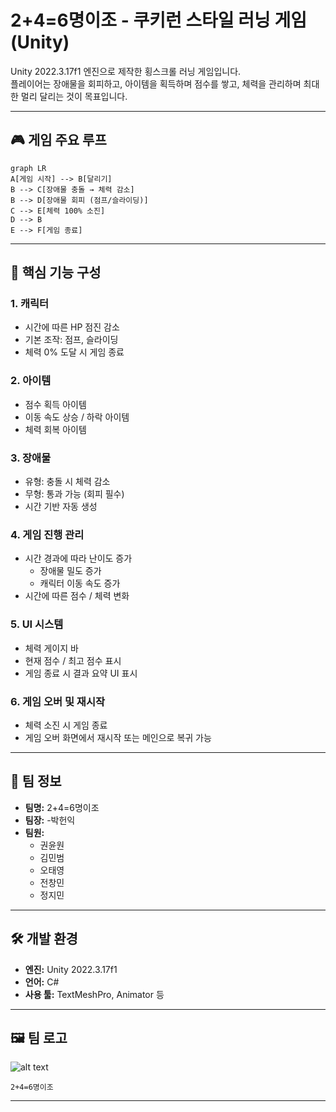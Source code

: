 #  2+4=6명이조 - 쿠키런 스타일 러닝 게임 (Unity)

Unity 2022.3.17f1 엔진으로 제작한 횡스크롤 러닝 게임입니다.  
플레이어는 장애물을 회피하고, 아이템을 획득하며 점수를 쌓고, 체력을 관리하며 최대한 멀리 달리는 것이 목표입니다.

---

## 🎮 게임 주요 루프

```mermaid
graph LR
A[게임 시작] --> B[달리기]
B --> C[장애물 충돌 → 체력 감소]
B --> D[장애물 회피 (점프/슬라이딩)]
C --> E[체력 100% 소진]
D --> B
E --> F[게임 종료]
```

---

## 📌 핵심 기능 구성

### 1. 캐릭터
- 시간에 따른 HP 점진 감소
- 기본 조작: 점프, 슬라이딩
- 체력 0% 도달 시 게임 종료

### 2. 아이템
- 점수 획득 아이템
- 이동 속도 상승 / 하락 아이템
- 체력 회복 아이템

### 3. 장애물
- 유형: 충돌 시 체력 감소
- 무형: 통과 가능 (회피 필수)
- 시간 기반 자동 생성

### 4. 게임 진행 관리
- 시간 경과에 따라 난이도 증가
  - 장애물 밀도 증가
  - 캐릭터 이동 속도 증가
- 시간에 따른 점수 / 체력 변화

### 5. UI 시스템
- 체력 게이지 바
- 현재 점수 / 최고 점수 표시
- 게임 종료 시 결과 요약 UI 표시

### 6. 게임 오버 및 재시작
- 체력 소진 시 게임 종료
- 게임 오버 화면에서 재시작 또는 메인으로 복귀 가능

---

## 👥 팀 정보

- **팀명:** 2+4=6명이조
- **팀장:** 
   -박헌익  
- **팀원:**  
  - 권윤원  
  - 김민범  
  - 오태영  
  - 전창민  
  - 정지민

---

## 🛠️ 개발 환경

- **엔진:** Unity 2022.3.17f1  
- **언어:** C#  
- **사용 툴:** TextMeshPro, Animator 등

---

## 🖼️ 팀 로고
![alt text](logo_2plus4equals6-1.png)

```
2+4=6명이조
```



---


